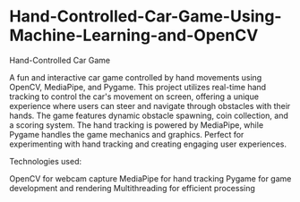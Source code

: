 # Hand-Controlled-Car-Game-Using-Machine-Learning-and-OpenCV


Hand-Controlled Car Game

A fun and interactive car game controlled by hand movements using OpenCV, MediaPipe, and Pygame. This project utilizes real-time hand tracking to control the car's movement on screen, offering a unique experience where users can steer and navigate through obstacles with their hands. The game features dynamic obstacle spawning, coin collection, and a scoring system. The hand tracking is powered by MediaPipe, while Pygame handles the game mechanics and graphics. Perfect for experimenting with hand tracking and creating engaging user experiences.

Technologies used:

OpenCV for webcam capture
MediaPipe for hand tracking
Pygame for game development and rendering
Multithreading for efficient processing

